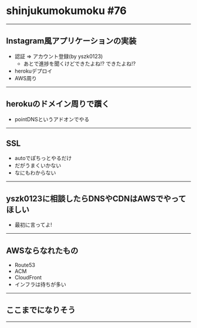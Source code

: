 # shinjukumokumoku #76

---

## Instagram風アプリケーションの実装

- 認証 => アカウント登録(by yszk0123)
  - あとで進捗を聞くけどできたよね!? できたよね!?
- herokuデプロイ
- AWS周り

---

## herokuのドメイン周りで躓く

- pointDNSというアドオンでやる

---

## SSL

- autoでぽちっとやるだけ
- だがうまくいかない
- なにもわからない

---

## yszk0123に相談したらDNSやCDNはAWSでやってほしい

- 最初に言ってよ!

---

## AWSならなれたもの

- Route53
- ACM
- CloudFront
- インフラは待ちが多い

---

## ここまでになりそう

---
